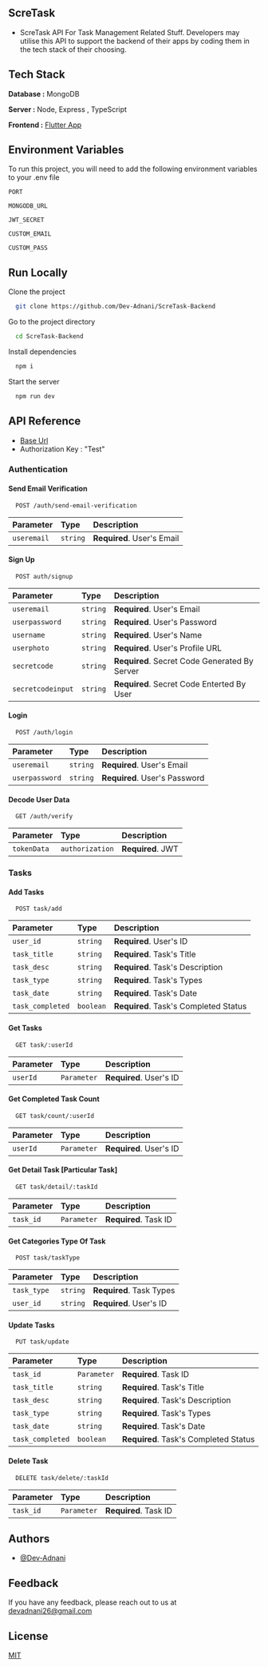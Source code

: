 ## ScreTask

-  ScreTask API For Task Management Related Stuff. Developers may utilise this API to support the backend of their apps by coding them in the tech stack of their choosing. 
## Tech Stack

**Database :** MongoDB

**Server :** Node, Express , TypeScript

**Frontend :** [Flutter App](https://github.com/Dev-Adnani/ScreTask-Flutter)


## Environment Variables

To run this project, you will need to add the following environment variables to your .env file

`PORT`

`MONGODB_URL`

`JWT_SECRET`

`CUSTOM_EMAIL`

`CUSTOM_PASS`


## Run Locally

Clone the project

```bash
  git clone https://github.com/Dev-Adnani/ScreTask-Backend
```

Go to the project directory

```bash
  cd ScreTask-Backend
```

Install dependencies

```bash
  npm i
```

Start the server

```bash
  npm run dev
```


## API Reference

- [Base Url](https://scre-task.herokuapp.com/)
- Authorization Key : "Test"


### Authentication

#### Send Email Verification

```http
  POST /auth/send-email-verification
```

| Parameter | Type     | Description                       |
| :-------- | :------- | :-------------------------------- |
| `useremail` | `string` | **Required**. User's Email |


#### Sign Up 

```http
  POST auth/signup
```

| Parameter | Type     | Description                |
| :-------- | :------- | :------------------------- |
| `useremail` | `string` | **Required**. User's Email |
| `userpassword` | `string` | **Required**. User's Password |
| `username` | `string` | **Required**. User's Name |
| `userphoto` | `string` | **Required**. User's Profile URL |
| `secretcode` | `string` | **Required**. Secret Code Generated By Server |
| `secretcodeinput` | `string` | **Required**. Secret Code Enterted By User |

#### Login

```http
  POST /auth/login
```

| Parameter | Type     | Description                       |
| :-------- | :------- | :-------------------------------- |
| `useremail` | `string` | **Required**. User's Email |
| `userpassword` | `string` | **Required**. User's Password |


#### Decode User Data

```http
  GET /auth/verify
```

| Parameter | Type     | Description                       |
| :-------- | :------- | :-------------------------------- |
| `tokenData` | `authorization` | **Required**. JWT  |

### Tasks

#### Add Tasks

```http
  POST task/add
```

| Parameter | Type     | Description                |
| :-------- | :------- | :------------------------- |
| `user_id` | `string` | **Required**. User's ID |
| `task_title` | `string` | **Required**. Task's Title |
| `task_desc` | `string` | **Required**. Task's Description |
| `task_type` | `string` | **Required**. Task's Types |
| `task_date` | `string` | **Required**. Task's Date |
| `task_completed` | `boolean` | **Required**. Task's Completed Status |


#### Get Tasks

```http
  GET task/:userId
```

| Parameter | Type     | Description                |
| :-------- | :------- | :------------------------- |
| `userId` | `Parameter` | **Required**. User's ID |

#### Get Completed Task Count

```http
  GET task/count/:userId
```

| Parameter | Type     | Description                |
| :-------- | :------- | :------------------------- |
| `userId` | `Parameter` | **Required**. User's ID |

#### Get Detail Task [Particular Task]

```http
  GET task/detail/:taskId
```

| Parameter | Type     | Description                |
| :-------- | :------- | :------------------------- |
| `task_id` | `Parameter` | **Required**. Task ID |


#### Get Categories Type Of Task

```http
  POST task/taskType
```

| Parameter | Type     | Description                |
| :-------- | :------- | :------------------------- |
| `task_type` | `string` | **Required**. Task Types |
| `user_id` | `string` | **Required**. User's ID |


#### Update Tasks

```http
  PUT task/update
```

| Parameter | Type     | Description                |
| :-------- | :------- | :------------------------- |
| `task_id` | `Parameter` | **Required**. Task ID |
| `task_title` | `string` | **Required**. Task's Title |
| `task_desc` | `string` | **Required**. Task's Description |
| `task_type` | `string` | **Required**. Task's Types |
| `task_date` | `string` | **Required**. Task's Date |
| `task_completed` | `boolean` | **Required**. Task's Completed Status |



#### Delete Task

```http
  DELETE task/delete/:taskId
```

| Parameter | Type     | Description                |
| :-------- | :------- | :------------------------- |
| `task_id` | `Parameter` | **Required**. Task ID |




## Authors

- [@Dev-Adnani](https://github.com/Dev-Adnani)


## Feedback

If you have any feedback, please reach out to us at devadnani26@gmail.com


## License

[MIT](https://choosealicense.com/licenses/mit/)

